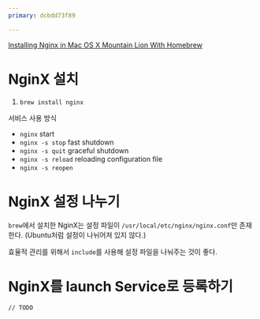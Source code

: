 ```yaml
---
primary: dcbdd73f89

---
```


[Installing Nginx in Mac OS X Mountain Lion With Homebrew](http://learnaholic.me/2012/10/10/installing-nginx-in-mac-os-x-mountain-lion/)

# NginX 설치

1. `brew install nginx`

서비스 사용 방식

- `nginx` start
- `nginx -s stop` fast shutdown
- `nginx -s quit` graceful shutdown
- `nginx -s reload` reloading configuration file
- `nginx -s reopen`


# NginX 설정 나누기

`brew`에서 설치한 NginX는 설정 파일이 `/usr/local/etc/nginx/nginx.conf`만 존재한다. (Ubuntu처럼 설정이 나뉘어져 있지 않다.)

효율적 관리를 위해서 `include`를 사용해 설정 파일을 나눠주는 것이 좋다.


# NginX를 launch Service로 등록하기

	// TODO
